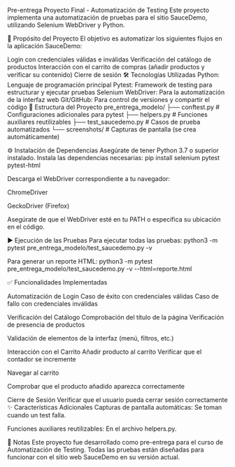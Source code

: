 Pre-entrega Proyecto Final - Automatización de Testing
Este proyecto implementa una automatización de pruebas para el sitio SauceDemo, utilizando Selenium WebDriver y Python.

🎯 Propósito del Proyecto
El objetivo es automatizar los siguientes flujos en la aplicación SauceDemo:

Login con credenciales válidas e inválidas
Verificación del catálogo de productos
Interacción con el carrito de compras (añadir productos y verificar su contenido)
Cierre de sesión
🛠️ Tecnologías Utilizadas
Python: Lenguaje de programación principal
Pytest: Framework de testing para estructurar y ejecutar pruebas
Selenium WebDriver: Para la automatización de la interfaz web
Git/GitHub: Para control de versiones y compartir el código
📁 Estructura del Proyecto
pre_entrega_modelo/ ├── conftest.py # Configuraciones adicionales para pytest ├── helpers.py # Funciones auxiliares reutilizables ├── test_saucedemo.py # Casos de prueba automatizados └── screenshots/ # Capturas de pantalla (se crea automáticamente)

⚙️ Instalación de Dependencias
Asegúrate de tener Python 3.7 o superior instalado.
Instala las dependencias necesarias:
pip install selenium pytest pytest-html

Descarga el WebDriver correspondiente a tu navegador:

ChromeDriver

GeckoDriver (Firefox)

Asegúrate de que el WebDriver esté en tu PATH o especifica su ubicación en el código.

▶️ Ejecución de las Pruebas Para ejecutar todas las pruebas: python3 -m pytest pre_entrega_modelo/test_saucedemo.py -v

Para generar un reporte HTML: python3 -m pytest pre_entrega_modelo/test_saucedemo.py -v --html=reporte.html

✅ Funcionalidades Implementadas

Automatización de Login Caso de éxito con credenciales válidas
Caso de fallo con credenciales inválidas

Verificación del Catálogo Comprobación del título de la página
Verificación de presencia de productos

Validación de elementos de la interfaz (menú, filtros, etc.)

Interacción con el Carrito Añadir producto al carrito
Verificar que el contador se incremente

Navegar al carrito

Comprobar que el producto añadido aparezca correctamente

Cierre de Sesión Verificar que el usuario pueda cerrar sesión correctamente
✨ Características Adicionales Capturas de pantalla automáticas: Se toman cuando un test falla.

Funciones auxiliares reutilizables: En el archivo helpers.py.


📝 Notas Este proyecto fue desarrollado como pre-entrega para el curso de Automatización de Testing. Todas las pruebas están diseñadas para funcionar con el sitio web SauceDemo en su versión actual.